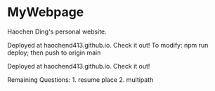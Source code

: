 # MyWebpage

Haochen Ding's personal website.

Deployed at haochend413.github.io. Check it out!
To modify: npm run deploy; then push to origin main

Deployed at haochend413.github.io. Check it out!

Remaining Questions: 1. resume place 2. multipath
